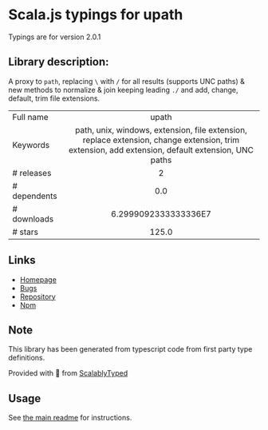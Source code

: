 
# Scala.js typings for upath

Typings are for version 2.0.1

## Library description:
A proxy to `path`, replacing `\` with `/` for all results (supports UNC paths) & new methods to normalize & join keeping leading `./` and add, change, default, trim file extensions.

|                    |                 |
| ------------------ | :-------------: |
| Full name          | upath |
| Keywords           | path, unix, windows, extension, file extension, replace extension, change extension, trim extension, add extension, default extension, UNC paths |
| # releases         | 2 |
| # dependents       | 0.0 |
| # downloads        | 6.2999092333333336E7 |
| # stars            | 125.0 |

## Links
- [Homepage](http://github.com/anodynos/upath/)
- [Bugs](http://github.com/anodynos/upath/issues)
- [Repository](https://github.com/anodynos/upath)
- [Npm](https://www.npmjs.com/package/upath)
    


## Note
This library has been generated from typescript code from first party type definitions.

Provided with :purple_heart: from [ScalablyTyped](https://github.com/oyvindberg/ScalablyTyped)

## Usage
See [the main readme](../../readme.md) for instructions.


